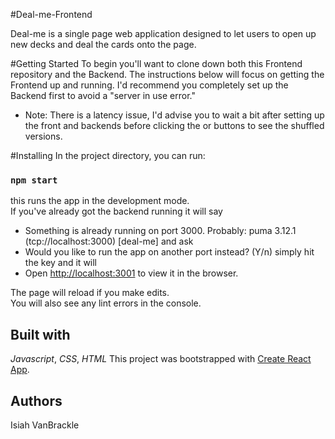 #Deal-me-Frontend

Deal-me is a single page web application designed to let users to open up new decks and deal the cards onto the page.

#Getting Started
To begin you'll want to clone down both this Frontend repository and the Backend. The instructions below will focus on getting the Frontend up and running.  I'd recommend you completely set up the Backend first to avoid a "server in use error."
* Note: There is a latency issue, I'd advise you to wait a bit after setting up the front and backends before clicking the <New Deck> or <Deal Cards> buttons to see the shuffled versions.

#Installing
In the project directory, you can run:

### `npm start`

this runs the app in the development mode.<br>
If you've already got the backend running it will say
* Something is already running on port 3000. Probably:
  puma 3.12.1 (tcp://localhost:3000) [deal-me]
and ask
* Would you like to run the app on another port instead? (Y/n)
simply hit the <y> key and it will
* Open [http://localhost:3001](http://localhost:3001) to view it in the browser.

The page will reload if you make edits.<br>
You will also see any lint errors in the console.

## Built with
*Javascript*,
*CSS*,
*HTML*
This project was bootstrapped with [Create React App](https://github.com/facebook/create-react-app).



## Authors
Isiah VanBrackle
